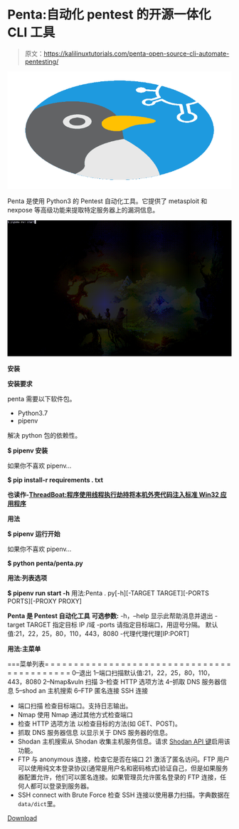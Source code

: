 # Penta:自动化 pentest 的开源一体化 CLI 工具

> 原文：<https://kalilinuxtutorials.com/penta-open-source-cli-automate-pentesting/>

[![Penta : Open Source All-In-One CLI Tool To Automate Pentesting](img//dd6d932c2aaa35cbd8d0b4082ae3072d.png "Penta : Open Source All-In-One CLI Tool To Automate Pentesting")](https://1.bp.blogspot.com/-eEK2fKAI09A/XZ2txE3XREI/AAAAAAAAC3Q/_hPQHzih5xEgu80JVfb_R2Xxtl3nzzYVgCLcBGAsYHQ/s1600/logo_penta%25281%2529.png)

Penta 是使用 Python3 的 Pentest 自动化工具。它提供了 metasploit 和 nexpose 等高级功能来提取特定服务器上的漏洞信息。

![](img//ec77095b6e2042c4b9f8a213a2bf0190.png)

**安装**

**安装要求**

penta 需要以下软件包。

*   Python3.7
*   pipenv

解决 python 包的依赖性。

**$ pipenv 安装**

如果你不喜欢 pipenv…

**$ pip install-r requirements . txt**

**也读作-[ThreadBoat:程序使用线程执行劫持将本机外壳代码注入标准 Win32 应用程序](https://kalilinuxtutorials.com/threadboat-thread-execution-hijacking/)**

**用法**

**$ pipenv 运行开始**

如果你不喜欢 pipenv…

**$ python penta/penta.py**

**用法:列表选项**

**$ pipenv run start -h**
用法:Penta . py[-h][-TARGET TARGET][-PORTS PORTS][-PROXY PROXY]

**Penta 是 Pentest 自动化工具** 
**可选参数:** -h，–help 显示此帮助消息并退出
-target TARGET 指定目标 IP /域
-ports 请指定目标端口，用逗号分隔。
默认值:21，22，25，80，110，443，8080
-代理代理代理[IP:PORT]

**用法:主菜单**

===菜单列表= = = = = = = = = = = = = = = = = = = = = = = = = = = = = = = = = = = = = = = = = = =
0–退出
1–端口扫描默认值:21，22，25，80，110，443，8080
2–Nmap&vuln 扫描
3–检查 HTTP 选项方法
4–抓取 DNS 服务器信息
5–shod an 主机搜索
6–FTP 匿名连接
SSH 连接

*   端口扫描
    检查目标端口。支持日志输出。
*   Nmap
    使用 Nmap 通过其他方式检查端口
*   检查 HTTP 选项方法
    以检查目标的方法(如 GET、POST)。
*   抓取 DNS 服务器信息
    以显示关于 DNS 服务器的信息。
*   Shodan 主机搜索从 Shodan 收集主机服务信息。请求 [Shodan API 键](https://developer.shodan.io/)启用该功能。
*   FTP 与 anonymous 连接，检查它是否在端口 21 激活了匿名访问。FTP 用户可以使用纯文本登录协议(通常是用户名和密码格式)验证自己，但是如果服务器配置允许，他们可以匿名连接。如果管理员允许匿名登录的 FTP 连接，任何人都可以登录到服务器。
*   SSH connect with Brute Force 检查 SSH 连接以使用暴力扫描。字典数据在`data/dict`里。

[Download](https://github.com/takuzoo3868/penta)